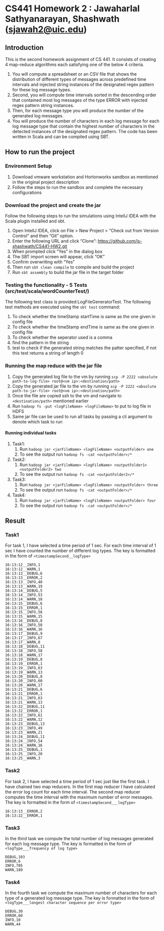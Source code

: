 # CS441 Homework 2 : Jawaharlal Sathyanarayan, Shashwath (sjawah2@uic.edu)

## Introduction
This is the second homework assignment of CS 441. It consists of creating 4 map-reduce algorithms each satisfying one of the below 4 criteria.

1. You will compute a spreadsheet or an CSV file that shows the distribution of different types of messages across predefined time intervals and injected string instances of the designated regex pattern for these log message types.
2. Second, you will compute time intervals sorted in the descending order that contained most log messages of the type ERROR with injected regex pattern string instances.
3. Then, for each message type you will produce the number of the generated log messages.
4. You will produce the number of characters in each log message for each log message type that contain the highest number of characters in the detected instances of the designated regex pattern.
The code has been written in Scala and can be compiled using SBT.

## How to run the project

### Environment Setup
1) Download vmware workstation and Hortonworks sandbox as mentioned in the original project description 
2) Follow the steps to run the sandbox and complete the necessary configurations

### Download the project and create the jar
Follow the following steps to run the simulations using IntellJ IDEA with the Scala plugin installed and sbt.
1) Open IntellJ IDEA, click on File > New Project >  “Check out from Version Control” and then “Git” option.
2) Enter the following URL and click “Clone”: https://github.com/js-shashwath/CS441-HW2.git
3) When prompted click “Yes” in the dialog box
4) The SBT import screen will appear, click “OK”
5) Confirm overwriting with “Yes”
6) Then run `sbt clean compile` to compile and build the project
7) Run `sbt assembly` to build the jar file in the target folder

### Testing the functionality - 5 Tests (src/test/scala/wordCounterTest/)	

The following test class is provided:LogFileGeneratorTest. The following test methods are executed using the `sbt test` command:
1) To check whether the timeStamp startTime is same as the one given in config file
2) To check whether the timeStamp endTime is same as the one given in config file
3) To check whether the seperator used is a comma
4) find the pattern in the string
5) test to check if the generated string matches the patter specified, if not this test returns a string of length 0

### Running the map reduce with the jar file
1) Copy the generated log file to the vm by running `scp -P 2222 <absolute path-to-log-file> root@<vm ip>:<destination/path>`
2) Copy the generated jar file to the vm by running `scp -P 2222 <absolute path-to-jar-file> root@<vm ip>:<destination/path>`
3) Once the file are copied ssh to the vm and navigate to `<destination/path>` mentioned earlier
4) Run `hadoop fs -put <logFileName> <logFileName>` to put to log file in HDFS
5) Same jar file can be used to run all tasks by passing a cli argument to denote which task to run

#### Running individual tasks
1) Task1: 
   1) Run `hadoop jar <jarFileName> <logFileName> <outputFolder> one`
   2) To see the output run `hadoop fs -cat <outputFolder>/*`
2) Task2: 
   1) Run `hadoop jar <jarFileName> <logFileName> <outputFolder1> <outputFolder2> two`
   2) To see the output run `hadoop fs -cat <outputFolder2>/*`
3) Task3:
   1) Run `hadoop jar <jarFileName> <logFileName> <outputFolder> three`
   2) To see the output run `hadoop fs -cat <outputFolder>/*`
4) Task4:
   1) Run `hadoop jar <jarFileName> <logFileName> <outputFolder> four`
   2) To see the output run `hadoop fs -cat <outputFolder>/*`
   


## Result
### Task1
For task 1, I have selected a time period of 1 sec.
For each time interval of 1 sec I have counted the number of different log types.
The key is formatted in the form of `<timestampSecond__logType>`
``````````````````````````````
16:13:12__INFO,1                                                                                                                                                        
16:13:12__WARN,1                                                                                                                                                        
16:13:13__DEBUG,6                                                                                                                                                       
16:13:13__ERROR,2                                                                                                                                                       
16:13:13__INFO,40                                                                                                                                                       
16:13:13__WARN,19                                                                                                                                                       
16:13:14__DEBUG,5                                                                                                                                                       
16:13:14__INFO,53                                                                                                                                                       
16:13:14__WARN,18                                                                                                                                                       
16:13:15__DEBUG,6                                                                                                                                                       
16:13:15__ERROR,1                                                                                                                                                       
16:13:15__INFO,58                                                                                                                                                       
16:13:15__WARN,15                                                                                                                                                       
16:13:16__DEBUG,8                                                                                                                                                       
16:13:16__INFO,58                                                                                                                                                       
16:13:16__WARN,16                                                                                                                                                       
16:13:17__DEBUG,9                                                                                                                                                       
16:13:17__INFO,67                                                                                                                                                       
16:13:17__WARN,8                                                                                                                                                        
16:13:18__DEBUG,11                                                                                                                                                      
16:13:18__INFO,58                                                                                                                                                       
16:13:18__WARN,17                                                                                                                                                       
16:13:19__DEBUG,8                                                                                                                                                       
16:13:19__ERROR,1                                                                                                                                                       
16:13:19__INFO,63                                                                                                                                                       
16:13:19__WARN,13                                                                                                                                                       
16:13:20__DEBUG,8                                                                                                                                                       
16:13:20__INFO,60                                                                                                                                                       
16:13:20__WARN,17                                                                                                                                                       
16:13:21__DEBUG,6                                                                                                                                                       
16:13:21__ERROR,1                                                                                                                                                       
16:13:21__INFO,63                                                                                                                                                       
16:13:21__WARN,13                                                                                                                                                       
16:13:22__DEBUG,11                                                                                                                                                      
16:13:22__ERROR,1                                                                                                                                                       
16:13:22__INFO,61                                                                                                                                                       
16:13:22__WARN,12                                                                                                                                                       
16:13:23__DEBUG,13                                                                                                                                                      
16:13:23__INFO,49                                                                                                                                                       
16:13:23__WARN,21                                                                                                                                                       
16:13:24__DEBUG,11                                                                                                                                                      
16:13:24__INFO,54                                                                                                                                                       
16:13:24__WARN,16                                                                                                                                                       
16:13:25__DEBUG,1                                                                                                                                                       
16:13:25__INFO,20                                                                                                                                                       
16:13:25__WARN,3
``````````````````````````````
### Task2

For task 2, I have selected a time period of 1 sec just like the first task. I have chained two map reducers. 
In the first map reducer I have calculated the error log count for each time interval. The second map reducer computes the time interval 
with the maximum number of error messages.
The key is formatted in the form of `<timestampSecond___logType>`
``````````````````````````````
16:13:13__ERROR,2                                                                                                                                                       
16:13:22__ERROR,1	 
``````````````````````````````
### Task3
In the third task we compute the total number of log messages generated for each log message type.
The key is formatted in the form of `<logType___frequency of log type>`
``````````````````````````````
DEBUG,103                                                                                                                                                               
ERROR,6                                                                                                                                                                 
INFO,705                                                                                                                                                                
WARN,189 
``````````````````````````````
### Task4
In the fourth task we compute the maximum number of characters for each type of a generated log message type.
The key is formatted in the form of `<logType___longest character sequence per error type>`
``````````````````````````````
DEBUG,30                                                                                                                                                                
ERROR,60                                                                                                                                                                
INFO,10                                                                                                                                                                 
WARN,44 
``````````````````````````````